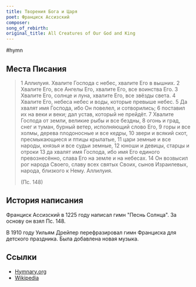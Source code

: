 ```yaml
---
title: Творения Бога и Царя
poet: Франциск Ассизский
composer:
song_of_rebirth:
original_title: All Creatures of Our God and King
---
```


#hymn

## Места Писания

> 1 Аллилуия. Хвалите Господа с небес, хвалите Его в вышних.
> 2 Хвалите Его, все Ангелы Его, хвалите Его, все воинства Его.
> 3 Хвалите Его, солнце и луна, хвалите Его, все звёзды света.
> 4 Хвалите Его, небеса небес и воды, которые превыше небес.
> 5 Да хвалят имя Господа, ибо Он повелел, и сотворились;
> 6 поставил их на веки и веки; дал устав, который не прейдёт.
> 7 Хвалите Господа от земли, великие рыбы и все бездны,
> 8 огонь и град, снег и туман, бурный ветер, исполняющий слово Его,
> 9 горы и все холмы, дерева плодоносные и все кедры,
> 10 звери и всякий скот, пресмыкающиеся и птицы крылатые,
> 11 цари земные и все народы, князья и все судьи земные,
> 12 юноши и девицы, старцы и отроки
> 13 да хвалят имя Господа, ибо имя Его единого превознесённо, слава Его на земле и на небесах.
> 14 Он возвысил рог народа Своего, славу всех святых Своих, сынов Израилевых, народа, близкого к Нему. Аллилуия.
>
> (Пс. 148)

## История написания

Франциск Ассизский в 1225 году написал гимн "Песнь Солнца". За основу он взял Пс. 148.

В 1910 году Уильям Дрейпер перефразировал гимн Франциска для детского праздника. Была добавлена новая музыка.

## Ссылки

- [Hymnary.org](https://hymnary.org/text/all_creatures_of_our_god_and_king)
- [Wikipedia](https://en.wikipedia.org/wiki/All_Creatures_of_Our_God_and_King)
